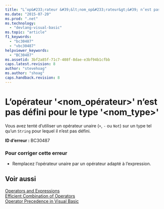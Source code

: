 ```yaml
---
title: "L’op&#233;rateur &#39;&lt;nom_op&#233;rateur&gt;&#39; n’est pas d&#233;fini pour le type &#39;&lt;nom_type&gt;&#39; | Microsoft Docs"
ms.date: "2015-07-20"
ms.prod: ".net"
ms.technology: 
  - "devlang-visual-basic"
ms.topic: "article"
f1_keywords: 
  - "bc30487"
  - "vbc30487"
helpviewer_keywords: 
  - "BC30487"
ms.assetid: 3bf2a85f-71c7-408f-8dae-e3bf94b1cfbb
caps.latest.revision: 8
author: "stevehoag"
ms.author: "shoag"
caps.handback.revision: 8
---
```

# L’op&#233;rateur &#39;&lt;nom_op&#233;rateur&gt;&#39; n’est pas d&#233;fini pour le type &#39;&lt;nom_type&gt;&#39;
Vous avez tenté d’utiliser un opérateur unaire \(`+`, `-` ou `Not`\) sur un type tel qu’un `String` pour lequel il n’est pas défini.  
  
 **ID d’erreur :** BC30487  
  
### Pour corriger cette erreur  
  
-   Remplacez l’opérateur unaire par un opérateur adapté à l’expression.  
  
## Voir aussi  
 [Operators and Expressions](../../visual-basic/programming-guide/language-features/operators-and-expressions/index.md)   
 [Efficient Combination of Operators](../../visual-basic/programming-guide/language-features/operators-and-expressions/efficient-combination-of-operators.md)   
 [Operator Precedence in Visual Basic](../../visual-basic/language-reference/operators/operator-precedence.md)